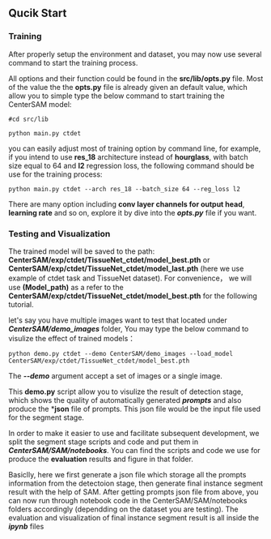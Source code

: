## Qucik Start

### Training
After properly setup the environment and dataset, you may now use several command to start the training process.

All options and their function could be found in the **src/lib/opts.py** file. Most of the value the the **opts.py** file is already given an default value, which allow you to simple type the below command to start training the CenterSAM model:


~~~
#cd src/lib

python main.py ctdet
~~~

you can easily adjust most of training option by command line, for example, if you intend to use **res_18** architecture instead of **hourglass**, with batch size equal to 64 and **l2** regression loss, the following command should be use for the training process:


~~~
python main.py ctdet --arch res_18 --batch_size 64 --reg_loss l2
~~~

There are many option including **conv layer channels for output head**, **learning rate** and so on, explore it by dive into the ***opts.py*** file if you want.


### Testing and Visualization

The trained model will be saved to the path: **CenterSAM/exp/ctdet/TissueNet_ctdet/model_best.pth** or **CenterSAM/exp/ctdet/TissueNet_ctdet/model_last.pth** (here we use example of ctdet task and TissueNet dataset). For convenience， we will use **(Model_path)** as a refer to the **CenterSAM/exp/ctdet/TissueNet_ctdet/model_best.pth** for the following tutorial.

let's say you have multiple images want to test that located under ***CenterSAM/demo_images*** folder, You may type the below command to visulize the effect of trained models：

~~~
python demo.py ctdet --demo CenterSAM/demo_images --load_model CenterSAM/exp/ctdet/TissueNet_ctdet/model_best.pth
~~~

The ***--demo*** argument accept a set of images or a single image.

This **demo.py** script allow you to visulize the result of detection stage, which shows the quality of automatically generated ***prompts*** and also produce the ***json** file of prompts. This json file would be the input file used for the segment stage.

In order to make it easier to use and facilitate subsequent development, we split the segment stage scripts and code and put them in ***CenterSAM/SAM/notebooks***. You can find the scripts and code we use for produce the **evaluation** results and figure in that folder.

Basiclly, here we first generate a json file which storage all the prompts information from the detectoion stage, then generate final instance segment result with the help of SAM. After getting prompts json file from above, you can now run through notebook code in the CenterSAM/SAM/notebooks folders accordingly (dependding on the dataset you are testing). The evaluation and visualization of final instance segment result is all inside the ***ipynb*** files

